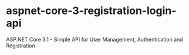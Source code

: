 # aspnet-core-3-registration-login-api

ASP.NET Core 3.1 - Simple API for User Management, Authentication and Registration